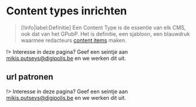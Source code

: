 # Content types inrichten

> [!info|label:Definitie]
> Een Content Type is de essentie van elk CMS, ook dat van het GPubP. Het is definitie, een sjabloon, een blauwdruk waarmee redacteurs [content items](/common/content/concept-ci) maken.

!> Interesse in deze pagina? Geef een seintje aan mikis.putseys@digipolis.be en we werken dit uit.

## url patronen

!> Interesse in deze pagina? Geef een seintje aan mikis.putseys@digipolis.be en we werken dit uit.
